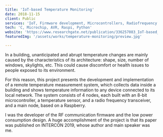 ```yaml
---
title: 'IoT-based Temperature Monitoring'
date: 2018-11-15
client: Public
services: 'IoT, Firmware development, Microcontrollers, Radiofrequency'
tech: 'C, Microchip, AVR, Raspi, Python'
website: 'https://www.researchgate.net/publication/336257083_IoT-based_Temperature_Monitoring_for_Buildings_Thermal_Comfort_Analysis'
featuredImg: '/assets/works/temperature-monitoring/preview.jpg'

---
```


In a building, unanticipated and abrupt temperature changes are mainly caused by the characteristics of its architecture: shape, size, number of windows, skylights, etc. This could cause discomfort or health issues to people exposed to its environment.

For this reason, this project presents the development and implementation of a remote temperature measurement system, which collects data inside a building and shows temperature information to any device connected to its local network. The system consists of 4 nodes, each built with an 8-bit microcontroller, a temperature sensor, and a radio frequency transceiver, and a main node, based on a Raspberry.

I was the developer of the RF communication firmware and the low power consumption design.
A huge accomplishment of the project is that its paper was published on INTERCON 2019, whose author and main speaker was me.

[1]: https://github.com/lucaschen
